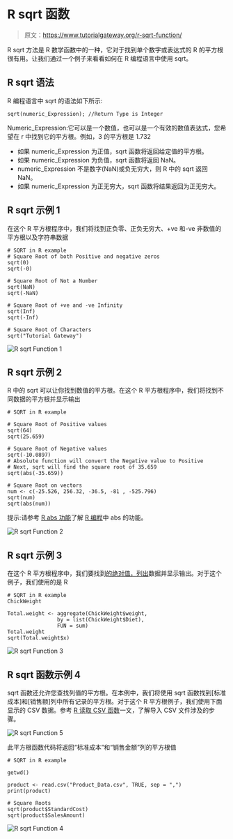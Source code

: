 # R sqrt 函数

> 原文：<https://www.tutorialgateway.org/r-sqrt-function/>

R sqrt 方法是 R 数学函数中的一种，它对于找到单个数字或表达式的 R 的平方根很有用。让我们通过一个例子来看看如何在 R 编程语言中使用 sqrt。

## R sqrt 语法

R 编程语言中 sqrt 的语法如下所示:

```
sqrt(numeric_Expression); //Return Type is Integer
```

Numeric_Expression:它可以是一个数值，也可以是一个有效的数值表达式，您希望在 r 中找到它的平方根。例如，3 的平方根是 1.732

*   如果 numeric_Expression 为正值，sqrt 函数将返回给定值的平方根。
*   如果 numeric_Expression 为负值，sqrt 函数将返回 NaN。
*   numeric_Expression 不是数字(NaN)或负无穷大，则 R 中的 sqrt 返回 NaN。
*   如果 numeric_Expression 为正无穷大，sqrt 函数将结果返回为正无穷大。

## R sqrt 示例 1

在这个 R 平方根程序中，我们将找到正负零、正负无穷大、+ve 和-ve 非数值的平方根以及字符串数据

```
# SQRT in R example
# Square Root of both Positive and negative zeros
sqrt(0)
sqrt(-0)

# Square Root of Not a Number
sqrt(NaN)
sqrt(-NaN)

# Square Root of +ve and -ve Infinity
sqrt(Inf)
sqrt(-Inf)

# Square Root of Characters
sqrt("Tutorial Gateway")
```

![R sqrt Function 1](img/9319ce8e2e2f1a6332b251f5c0ab7c0f.png)

## R sqrt 示例 2

R 中的 sqrt 可以让你找到数值的平方根。在这个 R 平方根程序中，我们将找到不同数据的平方根并显示输出

```
# SQRT in R example

# Square Root of Positive values
sqrt(64)
sqrt(25.659)

# Square Root of Negative values
sqrt(-10.0897)
# Absolute function will convert the Negative value to Positive
# Next, sqrt will find the square root of 35.659  
sqrt(abs(-35.659))

# Square Root on vectors
num <- c(-25.526, 256.32, -36.5, -81 , -525.796)
sqrt(num)
sqrt(abs(num))
```

提示:请参考 [R abs 功能](https://www.tutorialgateway.org/r-abs-function/)了解 [R 编程](https://www.tutorialgateway.org/r-programming/)中 abs 的功能。

![R sqrt Function 2](img/abc9a84058ed26940cbb90751089135a.png)

## R sqrt 示例 3

在这个 R 平方根程序中，我们要找到[的绝对值，列出](https://www.tutorialgateway.org/r-list/)数据并显示输出。对于这个例子，我们使用的是 R

```
# SQRT in R example
ChickWeight

Total.weight <- aggregate(ChickWeight$weight, 
                by = list(ChickWeight$Diet), 
                FUN = sum)
Total.weight
sqrt(Total.weight$x)
```

![R sqrt Function 3](img/a5f41e73d6a05f305f86c106433cb5ed.png)

## R sqrt 函数示例 4

sqrt 函数还允许您查找列值的平方根。在本例中，我们将使用 sqrt 函数找到[标准成本]和[销售额]列中所有记录的平方根。对于这个 R 平方根例子，我们使用下面显示的 CSV 数据。参考 [R 读取 CSV 函数](https://www.tutorialgateway.org/r-read-csv-function/)一文，了解导入 CSV 文件涉及的步骤。

![R sqrt Function 5](img/d78fdb06e227ed4400b3cb37f49f0bc5.png)

此平方根函数代码将返回“标准成本”和“销售金额”列的平方根值

```
# SQRT in R example

getwd()

product <- read.csv("Product_Data.csv", TRUE, sep = ",")
print(product)

# Square Roots
sqrt(product$StandardCost)
sqrt(product$SalesAmount)
```

![R sqrt Function 4](img/30842187b5aff399cda9f4f2c9f22ebe.png)